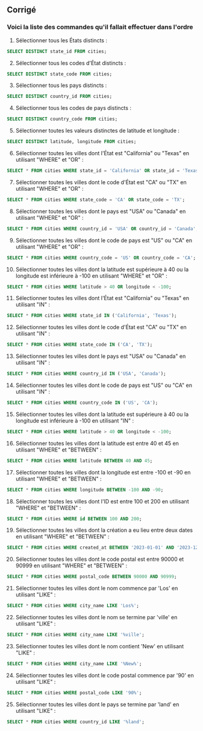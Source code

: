 ## Corrigé

### Voici la liste des commandes qu'il fallait effectuer dans l'ordre

1. Sélectionner tous les États distincts :
```sql
SELECT DISTINCT state_id FROM cities;
```

2. Sélectionner tous les codes d'État distincts :
```sql
SELECT DISTINCT state_code FROM cities;
```

3. Sélectionner tous les pays distincts :
```sql
SELECT DISTINCT country_id FROM cities;
```

4. Sélectionner tous les codes de pays distincts :
```sql
SELECT DISTINCT country_code FROM cities;
```

5. Sélectionner toutes les valeurs distinctes de latitude et longitude :
```sql
SELECT DISTINCT latitude, longitude FROM cities;
```

6. Sélectionner toutes les villes dont l'État est "California" ou "Texas" en utilisant "WHERE" et "OR" :
```sql
SELECT * FROM cities WHERE state_id = 'California' OR state_id = 'Texas';
```

7. Sélectionner toutes les villes dont le code d'État est "CA" ou "TX" en utilisant "WHERE" et "OR" :
```sql
SELECT * FROM cities WHERE state_code = 'CA' OR state_code = 'TX';
```

8. Sélectionner toutes les villes dont le pays est "USA" ou "Canada" en utilisant "WHERE" et "OR" :
```sql
SELECT * FROM cities WHERE country_id = 'USA' OR country_id = 'Canada';
```

9. Sélectionner toutes les villes dont le code de pays est "US" ou "CA" en utilisant "WHERE" et "OR" :
```sql
SELECT * FROM cities WHERE country_code = 'US' OR country_code = 'CA';
```

10. Sélectionner toutes les villes dont la latitude est supérieure à 40 ou la longitude est inférieure à -100 en utilisant "WHERE" et "OR" :
```sql
SELECT * FROM cities WHERE latitude > 40 OR longitude < -100;
```

11. Sélectionner toutes les villes dont l'État est "California" ou "Texas" en utilisant "IN" :
```sql
SELECT * FROM cities WHERE state_id IN ('California', 'Texas');
```

12. Sélectionner toutes les villes dont le code d'État est "CA" ou "TX" en utilisant "IN" :
```sql
SELECT * FROM cities WHERE state_code IN ('CA', 'TX');
```

13. Sélectionner toutes les villes dont le pays est "USA" ou "Canada" en utilisant "IN" :
```sql
SELECT * FROM cities WHERE country_id IN ('USA', 'Canada');
```

14. Sélectionner toutes les villes dont le code de pays est "US" ou "CA" en utilisant "IN" :
```sql
SELECT * FROM cities WHERE country_code IN ('US', 'CA');
```

15. Sélectionner toutes les villes dont la latitude est supérieure à 40 ou la longitude est inférieure à -100 en utilisant "IN" :
```sql
SELECT * FROM cities WHERE latitude > 40 OR longitude < -100;
```

16. Sélectionner toutes les villes dont la latitude est entre 40 et 45 en utilisant "WHERE" et "BETWEEN" :
```sql
SELECT * FROM cities WHERE latitude BETWEEN 40 AND 45;
```

17. Sélectionner toutes les villes dont la longitude est entre -100 et -90 en utilisant "WHERE" et "BETWEEN" :
```sql
SELECT * FROM cities WHERE longitude BETWEEN -100 AND -90;
```

18. Sélectionner toutes les villes dont l'ID est entre 100 et 200 en utilisant "WHERE" et "BETWEEN" :
```sql
SELECT * FROM cities WHERE id BETWEEN 100 AND 200;
```

19. Sélectionner toutes les villes dont la création a eu lieu entre deux dates en utilisant "WHERE" et "BETWEEN" :
```sql
SELECT * FROM cities WHERE created_at BETWEEN '2023-01-01' AND '2023-12-31';
```

20. Sélectionner toutes les villes dont le code postal est entre 90000 et 90999 en utilisant "WHERE" et "BETWEEN" :
```sql
SELECT * FROM cities WHERE postal_code BETWEEN 90000 AND 90999;
```

21. Sélectionner toutes les villes dont le nom commence par 'Los' en utilisant "LIKE" :
```sql
SELECT * FROM cities WHERE city_name LIKE 'Los%';
```

22. Sélectionner toutes les villes dont le nom se termine par 'ville' en utilisant "LIKE" :
```sql
SELECT * FROM cities WHERE city_name LIKE '%ville';
```

23. Sélectionner toutes les villes dont le nom contient 'New' en utilisant "LIKE" :
```sql
SELECT * FROM cities WHERE city_name LIKE '%New%';
```

24. Sélectionner toutes les villes dont le code postal commence par '90' en utilisant "LIKE" :
```sql
SELECT * FROM cities WHERE postal_code LIKE '90%';
```

25. Sélectionner toutes les villes dont le pays se termine par 'land' en utilisant "LIKE" :
```sql
SELECT * FROM cities WHERE country_id LIKE '%land';
```
